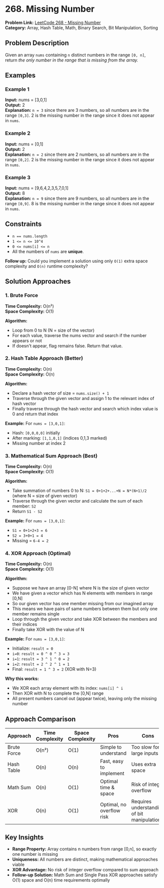 # 268. Missing Number

**Problem Link:** [LeetCode 268 - Missing Number](https://leetcode.com/problems/missing-number/description/)  
**Category:** Array, Hash Table, Math, Binary Search, Bit Manipulation, Sorting

## Problem Description

Given an array `nums` containing `n` distinct numbers in the range `[0, n]`, return *the only number in the range that is missing from the array.*

## Examples

### Example 1
**Input:** nums = [3,0,1]  
**Output:** 2  
**Explanation:** `n = 3` since there are 3 numbers, so all numbers are in the range `[0,3]`. 2 is the missing number in the range since it does not appear in `nums`.

### Example 2
**Input:** nums = [0,1]  
**Output:** 2  
**Explanation:** `n = 2` since there are 2 numbers, so all numbers are in the range `[0,2]`. 2 is the missing number in the range since it does not appear in `nums`.

### Example 3
**Input:** nums = [9,6,4,2,3,5,7,0,1]  
**Output:** 8  
**Explanation:** `n = 9` since there are 9 numbers, so all numbers are in the range `[0,9]`. 8 is the missing number in the range since it does not appear in `nums`.

## Constraints

- `n == nums.length`
- `1 <= n <= 10^4`
- `0 <= nums[i] <= n`
- All the numbers of `nums` are **unique**.

**Follow up:** Could you implement a solution using only `O(1)` extra space complexity and `O(n)` runtime complexity?

## Solution Approaches

### 1. Brute Force
**Time Complexity:** O(n²)  
**Space Complexity:** O(1)

**Algorithm:**
- Loop from 0 to N (N = size of the vector)
- For each value, traverse the nums vector and search if the number appears or not
- If doesn't appear, flag remains false. Return that value.

### 2. Hash Table Approach (Better)
**Time Complexity:** O(n)  
**Space Complexity:** O(n)

**Algorithm:**
- Declare a hash vector of size = `nums.size() + 1`
- Traverse through the given vector and assign 1 to the relevant index of hash vector
- Finally traverse through the hash vector and search which index value is 0 and return that index

**Example:** For `nums = [3,0,1]`:
- Hash: `[0,0,0,0]` initially
- After marking: `[1,1,0,1]` (indices 0,1,3 marked)
- Missing number at index 2

### 3. Mathematical Sum Approach (Best)
**Time Complexity:** O(n)  
**Space Complexity:** O(1)

**Algorithm:**
- Take summation of numbers 0 to N: `S1 = 0+1+2+...+N = N*(N+1)/2` (where N = size of given vector)
- Traverse through the given vector and calculate the sum of each member: `S2`
- Return `S1 - S2`

**Example:** For `nums = [3,0,1]`:
- `S1 = 0+1+2+3 = 6`
- `S2 = 3+0+1 = 4`
- Missing = `6-4 = 2`

### 4. XOR Approach (Optimal)
**Time Complexity:** O(n)  
**Space Complexity:** O(1)

**Algorithm:**
- Suppose we have an array [0-N] where N is the size of given vector
- We have given a vector which has N elements with members in range [0,N]
- So our given vector has one member missing from our imagined array
- This means we have pairs of same numbers between them but only one member remains single
- Loop through the given vector and take XOR between the members and their indices
- Finally take XOR with the value of N

**Example:** For `nums = [3,0,1]`:
- Initialize: `result = 0`
- `i=0`: `result = 0 ^ 0 ^ 3 = 3`
- `i=1`: `result = 3 ^ 1 ^ 0 = 2`
- `i=2`: `result = 2 ^ 2 ^ 1 = 1`
- Final: `result = 1 ^ 3 = 2` (XOR with N=3)

**Why this works:**
- We XOR each array element with its index: `nums[i] ^ i`
- Then XOR with N to complete the [0,N] range
- All present numbers cancel out (appear twice), leaving only the missing number

## Approach Comparison

| Approach | Time Complexity | Space Complexity | Pros | Cons |
|----------|----------------|------------------|------|------|
| Brute Force | O(n²) | O(1) | Simple to understand | Too slow for large inputs |
| Hash Table | O(n) | O(n) | Fast, easy to implement | Uses extra space |
| Math Sum | O(n) | O(1) | Optimal time & space | Risk of integer overflow |
| XOR | O(n) | O(1) | Optimal, no overflow risk | Requires understanding of bit manipulation |

## Key Insights

- **Range Property:** Array contains n numbers from range [0,n], so exactly one number is missing
- **Uniqueness:** All numbers are distinct, making mathematical approaches viable
- **XOR Advantage:** No risk of integer overflow compared to sum approach
- **Follow-up Solution:** Math Sum and Single Pass XOR approaches satisfy O(1) space and O(n) time requirements optimally